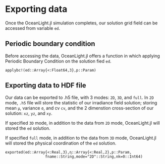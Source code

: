 # Exporting data

Once the OceanLight.jl simulation completes, our solution grid field can be accessed from variable `ed`. 

## Periodic boundary condition

Before accessing the data, OceanLight.jl offers a function in which applying Periodic Boundary Condition on the solution fied `ed`.

```@docs
applybc!(ed::Array{<:Float64,3},p::Param)
```

## Exporting data to HDF file

Our data can be exported to .h5 file, with 3 modes: `2D`, `3D`, and `full`. 
In `2D` mode, `.h5` file will store the statistic of our irradiance field solution; storing mean `μ`, variance `σ`, and cv `cv`, and the 2 dimenstion cross-section of our solution: `xz`, `yz`, and `xy`. 

If specified `3D` mode, in addition to the data from `2D` mode, OceanLight.jl will stored the `ed` solution. 

If specified `full` mode, in addition to the data from `3D` mode, OceanLight.jl will stored the physical coordination of the `ed` solution. 

```@docs
exported(ed::Array{<:Real,3},η::Array{<:Real,2},p::Param,
                  fname::String,mode="2D"::String,nk=0::Int64)
```

